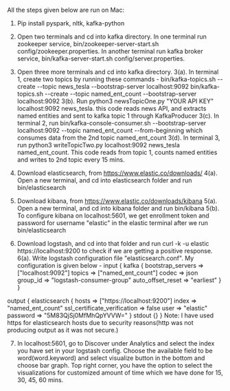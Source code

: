 All the steps given below are run on Mac:

1. Pip install pyspark, nltk, kafka-python

2. Open two terminals and cd into kafka directory. In one terminal run zookeeper service, bin/zookeeper-server-start.sh config/zookeeper.properties. In another terminal run kafka broker service, bin/kafka-server-start.sh config/server.properties.

3. Open three more terminals and cd into kafka directory.
3(a). In terminal 1, create two topics by running these commands -
        bin/kafka-topics.sh --create --topic news_tesla --bootstrap-server localhost:9092
        bin/kafka-topics.sh --create --topic named_ent_count --bootstrap-server localhost:9092
3(b). Run python3 newsTopicOne.py "YOUR API KEY" localhost:9092 news_tesla. this code reads news API, and extracts named entities and sent to kafka topic 1 through KafkaProducer
3(c). In terminal 2, run bin/kafka-console-consumer.sh --bootstrap-server localhost:9092 --topic named_ent_count --from-beginning which consumes data from the 2nd topic named_ent_count
3(d). In terminal 3, run python3 writeTopicTwo.py localhost:9092 news_tesla named_ent_count. This code reads from topic 1, counts named entities and writes to 2nd topic every 15 mins.

4. Download elasticsearch, from https://www.elastic.co/downloads/
4(a). Open a new terminal, and cd into elasticsearch folder and run bin/elasticsearch

5. Download kibana, from https://www.elastic.co/downloads/kibana
5(a). Open a new terminal, and cd into kibana folder and run bin/kibana
5(b). To configure kibana on localhost:5601, we get enrollment token and password for username "elastic" in the elastic terminal after we run bin/elasticsearch

6. Download logstash, and cd into that folder and run curl -k -u elastic https://localhost:9200 to check if we are getting a positive response.
6(a). Write logstash configuration file "elasticsearch.conf". My configuration is given below -
input {
  kafka {
      bootstrap_servers => ["localhost:9092"]
      topics => ["named_ent_count"]
      codec => json
      group_id => "logstash-consumer-group"
      auto_offset_reset => "earliest"
  }
}

output {
  elasticsearch {
    hosts => ["https://localhost:9200"]
    index => "named_ent_count"
    ssl_certificate_verification => false
    user => "elastic"
    password => "5M83QjSj0MfMhQpYVVW="
  }
  stdout {}
}
Note: I have used https for elasticsearch hosts due to security reasons(http was not producing output as it was not secure.)

7. In localhost:5601, go to Discover under Analytics and select the index you have set in your logstash config. Choose the available field to be word(word.keyword) and select visualize button in the bottom and choose bar graph. Top right corner, you have the option to select the visualizations for customized amount of time which we have done for 15, 30, 45, 60 mins.
